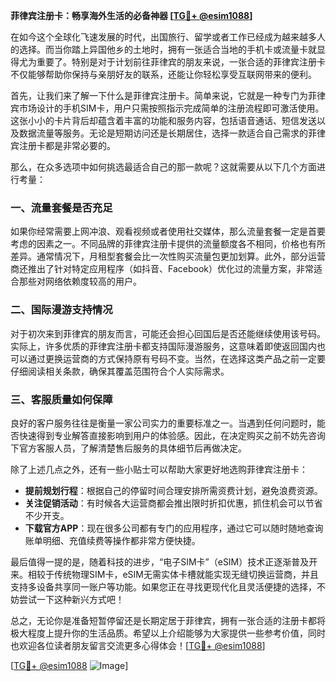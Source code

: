 **菲律宾注册卡：畅享海外生活的必备神器 [[TG💪+ @esim1088](https://t.me/s/esim1088)]**

在如今这个全球化飞速发展的时代，出国旅行、留学或者工作已经成为越来越多人的选择。而当你踏上异国他乡的土地时，拥有一张适合当地的手机卡或流量卡就显得尤为重要了。特别是对于计划前往菲律宾的朋友来说，一张合适的菲律宾注册卡不仅能够帮助你保持与亲朋好友的联系，还能让你轻松享受互联网带来的便利。

首先，让我们来了解一下什么是菲律宾注册卡。简单来说，它就是一种专门为菲律宾市场设计的手机SIM卡，用户只需按照指示完成简单的注册流程即可激活使用。这张小小的卡片背后却蕴含着丰富的功能和服务内容，包括语音通话、短信发送以及数据流量等服务。无论是短期访问还是长期居住，选择一款适合自己需求的菲律宾注册卡都是非常必要的。

那么，在众多选项中如何挑选最适合自己的那一款呢？这就需要从以下几个方面进行考量：

### 一、流量套餐是否充足

如果你经常需要上网冲浪、观看视频或者使用社交媒体，那么流量套餐一定是首要考虑的因素之一。不同品牌的菲律宾注册卡提供的流量额度各不相同，价格也有所差异。通常情况下，月租型套餐会比一次性购买流量包更加划算。此外，部分运营商还推出了针对特定应用程序（如抖音、Facebook）优化过的流量方案，非常适合那些对网络依赖度较高的用户。

### 二、国际漫游支持情况

对于初次来到菲律宾的朋友而言，可能还会担心回国后是否还能继续使用该号码。实际上，许多优质的菲律宾注册卡都支持国际漫游服务，这意味着即使返回国内也可以通过更换运营商的方式保持原有号码不变。当然，在选择这类产品之前一定要仔细阅读相关条款，确保其覆盖范围符合个人实际需求。

### 三、客服质量如何保障

良好的客户服务往往是衡量一家公司实力的重要标准之一。当遇到任何问题时，能否快速得到专业解答直接影响到用户的体验感。因此，在决定购买之前不妨先咨询下官方客服人员，了解清楚售后服务的具体细节后再做决定。

除了上述几点之外，还有一些小贴士可以帮助大家更好地选购菲律宾注册卡：

- **提前规划行程**：根据自己的停留时间合理安排所需资费计划，避免浪费资源。
- **关注促销活动**：有时候各大运营商都会推出限时折扣优惠，抓住机会可以节省不少开支。
- **下载官方APP**：现在很多公司都有专门的应用程序，通过它可以随时随地查询账单明细、充值续费等操作都非常方便快捷。

最后值得一提的是，随着科技的进步，“电子SIM卡”（eSIM）技术正逐渐普及开来。相较于传统物理SIM卡，eSIM无需实体卡槽就能实现无缝切换运营商，并且支持多设备共享同一账户等功能。如果您正在寻找更现代化且灵活便捷的选择，不妨尝试一下这种新兴方式吧！

总之，无论你是准备短暂停留还是长期定居于菲律宾，拥有一张合适的注册卡都将极大程度上提升你的生活品质。希望以上介绍能够为大家提供一些参考价值，同时也欢迎各位读者朋友留言交流更多心得体会！[[TG💪+ @esim1088](https://t.me/s/esim1088)]

[[TG💪+ @esim1088](https://t.me/s/esim1088) ![Image](https://i.postimg.cc/4NQfJmqS/Snipaste-2025-05-13-00-14-12.png)]